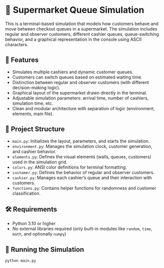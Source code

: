 # 🛒 Supermarket Queue Simulation

This is a terminal-based simulation that models how customers behave and move between checkout queues in a supermarket. The simulation includes regular and observer customers, different cashier queues, queue-switching behavior, and a graphical representation in the console using ASCII characters.

## 📌 Features

- Simulates multiple cashiers and dynamic customer queues.
- Customers can switch queues based on estimated waiting time.
- Distinction between regular and observer customers (with different decision-making logic).
- Graphical layout of the supermarket drawn directly in the terminal.
- Adjustable simulation parameters: arrival time, number of cashiers, simulation time, etc.
- Clean and modular architecture with separation of logic (environment, elements, main file).

## 📂 Project Structure

- `main.py`: Initializes the layout, parameters, and starts the simulation.
- `environment.py`: Manages the simulation clock, customer generation, and cashier behavior.
- `elements.py`: Defines the visual elements (walls, queues, customers) used in the simulation grid.
- `colors.py`: ANSI color definitions for terminal formatting.
- `customer.py`: Defines the behavior of regular and observer customers.
- `cashier.py`: Manages each cashier’s queue and their interaction with customers.
- `functions.py`: Contains helper functions for randomness and customer classification.

## 🛠️ Requirements

- Python 3.10 or higher
- No external libraries required (only built-in modules like `random`, `time`, `math`, and optionally `numpy`)

## 🚀 Running the Simulation

```bash
python main.py